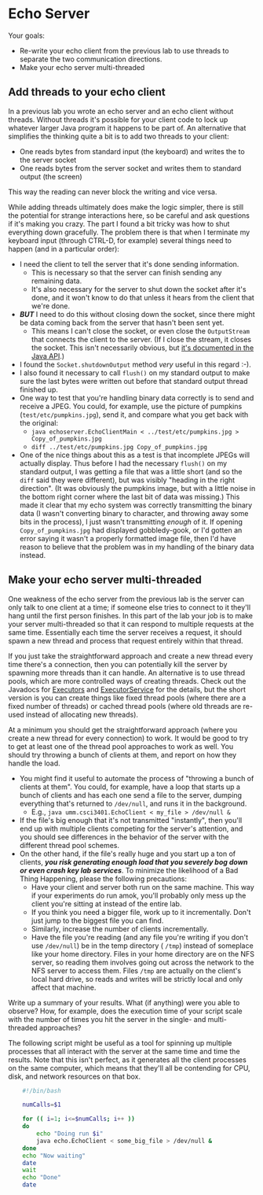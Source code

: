 Echo Server
===========

Your goals:
-   Re-write your echo client from the previous lab to use threads to separate the two communication directions.
-   Make your echo server multi-threaded

Add threads to your echo client
-------------------------------

In a previous lab you wrote an echo server and an echo client without threads.
Without threads it's possible for your client code to lock up whatever larger
Java program it happens to be part of. An alternative that simplifies the
thinking quite a bit is to add two threads to your client:

-   One reads bytes from standard input (the keyboard) and writes the to the server socket
-   One reads bytes from the server socket and writes them to standard output (the screen)

This way the reading can never block the writing and vice versa.

While adding threads ultimately does make the logic simpler, there is still
the potential for strange interactions here, so be careful and ask questions
if it's making you crazy. The part I found a bit tricky was how to shut
everything down gracefully. The problem there is that when I terminate my
keyboard input (through CTRL-D, for example) several things need to happen
(and in a particular order):

-   I need the client to tell the server that it's done sending information.
    -   This is necessary so that the server can finish sending any remaining data.
    -   It's also necessary for the server to shut down the socket after it's done, and it won't know to do that unless it hears from the client that we're done.
-   ***BUT*** I need to do this without closing down the socket, since there might be data coming back from the server that hasn't been sent yet.
    -   This means I can't close the socket, or even close the `OutputStream` that connects the client to the server. (If I close the stream, it closes the socket. This isn't necessarily obvious, but [it's documented in the Java API](http://java.sun.com/javase/6/docs/api/java/net/Socket.html#getOutputStream()).)
-   I found the `Socket.shutdownOutput` method *very* useful in this regard :-).
-   I also found it necessary to call `flush()` on my standard output to make sure the last bytes were written out before that standard output thread finished up.
-   One way to test that you're handling binary data correctly is to send and receive a JPEG. You could, for example, use the picture of pumpkins (`test/etc/pumpkins.jpg`), send it, and compare what you get back with the original:
    -   `java echoserver.EchoClientMain < ../test/etc/pumpkins.jpg > Copy_of_pumpkins.jpg`
    -   `diff ../test/etc/pumpkins.jpg Copy_of_pumpkins.jpg`
-   One of the nice things about this as a test is that incomplete JPEGs will actually display. Thus before I had the necessary `flush()` on my standard output, I was getting a file that was a little short (and so the `diff` said they were different), but was visibly "heading in the right direction". (It was obviously the pumpkins image, but with a little noise in the bottom right corner where the last bit of data was missing.) This made it clear that my echo system was correctly transmitting the binary data (I wasn't converting binary to character, and throwing away some bits in the process), I just wasn't transmitting *enough* of it. If opening `Copy_of_pumpkins.jpg` had displayed gobbledy-gook, or I'd gotten an error saying it wasn't a properly formatted image file, then I'd have reason to believe that the problem was in my handling of the binary data instead.

Make your echo server multi-threaded
------------------------------------

One weakness of the echo server from the previous lab is the server can only
talk to one client at a time; if someone else tries to connect to it they'll
hang until the first person finishes. In this part of the lab your job is to
make your server multi-threaded so that it can respond to multiple requests at
the same time. Essentially each time the server receives a request, it should
spawn a new thread and process that request entirely within that thread.

If you just take the straightforward approach and create a new thread every
time there's a connection, then you can potentially kill the server by
spawning more threads than it can handle. An alternative is to use thread
pools, which are more controlled ways of creating threads. Check out the
Javadocs for [Executors](http://download.oracle.com/javase/6/docs/api/java/util/concurrent/Executors.html) and [ExecutorService](http://download.oracle.com/javase/6/docs/api/java/util/concurrent/ExecutorService.html)
for the details, but the short version is you can create things like fixed
thread pools (where there are a fixed number of threads) or cached thread
pools (where old threads are re-used instead of allocating new threads).

At a minimum you should get the straightforward approach (where you create a
  new thread for every connection) to work. It would be good to try to get at
  least one of the thread pool approaches to work as well. You should try
  throwing a bunch of clients at them, and report on how they handle the load.

-   You might find it useful to automate the process of "throwing a bunch of clients at them". You could, for example, have a loop that starts up a bunch of clients and has each one send a file to the server, dumping everything that's returned to `/dev/null`, and runs it in the background.
    -   E.g., `java umm.csci3401.EchoClient < my_file > /dev/null &`
-   If the file's big enough that it's not transmitted "instantly", then you'll end up with multiple clients competing for the server's attention, and you should see differences in the behavior of the server with the different thread pool schemes.
-   On the other hand, if the file's really huge and you start up a ton of clients, ***you risk generating enough load that you severely bog down or even crash key lab services***. To minimize the likelihood of a Bad Thing Happening, please the following precautions:
    -   Have your client and server both run on the same machine. This way if your experiments do run amok, you'll probably only mess up the client you're sitting at instead of the entire lab.
    -   If you think you need a bigger file, work up to it incrementally. Don't just jump to the biggest file you can find.
    -   Similarly, increase the number of clients incrementally.
    -   Have the file you're reading (and any file you're writing if you don't use `/dev/null`) be in the temp directory ( `/tmp`) instead of someplace like your home directory. Files in your home directory are on the NFS server, so reading them involves going out across the network to the NFS server to access them. Files `/tmp` are actually on the client's local hard drive, so reads and writes will be strictly local and only affect that machine.

Write up a summary of your results. What (if anything) were you able to observe? How, for example, does the execution time of your script scale with the number of times you hit the server in the single- and multi-threaded approaches?

The following script might be useful as a tool for spinning up multiple processes that all interact with the server at the same time and time the results. Note that this isn't perfect, as it generates all the client processes on the same computer, which means that they'll all be contending for CPU, disk, and network resources on that box.


```bash
    #!/bin/bash

    numCalls=$1

    for (( i=1; i<=$numCalls; i++ ))
    do
        echo "Doing run $i"
        java echo.EchoClient < some_big_file > /dev/null &
    done
    echo "Now waiting"
    date
    wait
    echo "Done"
    date
```
